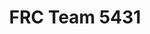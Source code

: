 ---
title: FRC Team 5431
team:
  type: FRC
  number: 5431
  name: Titan Robotics
  rookie_year: 2015
  location: Plano, Texas, USA
  sponsors:
  - Flowserve
  - Rockwell Collins
  - Texas Institute of Science
  - PTC
  - FIRST In Texas
  - Cali Kind
  - Texas Workforce Commission
  - Microsoft
  - Texas Instruments
  - BAE
  - Alliance Data
  - TIL Investments
  - Plano ISD
  - Titan Robotics Booster Club
  - Academy High School
  links:
    Website: http://www.frc5431.com
    GitHub: https://github.com/frc5431
    Twitter: https://twitter.com/frc5431
    Instagram: https://www.instagram.com/frc5431
robot_code:
  2016:
  - Robot:
    - https://github.com/frc5431/finalComp2016
    - Java
  2017:
  - Robot:
    - https://github.com/frc5431/minibot
    - Java
---